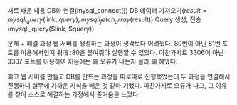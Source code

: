 새로 배운 내용
DB와 연결(mysql_connect())
DB 데이터 가져오기($result = mysqli_query($link, $query); mysqli_fetch_array($result))
Query 생성, 전송(mysqli_query($link, $query))

문제 + 해결 과정
웹 서버를 생성하는 과정이 생각보다 어려웠다.
80번이 아닌 81번 포트를 이용해서인지 뒤에 :80을 붙여줘야 실행할 수 있었다.
마찬가지로 3306이 아닌 3307 포트를 이용하여 처음에는 왜 오류가 나는지 몰라 꽤 헤맸다.

회고
웹 서버를 만들고 DB를 만드는 과정을 따로따로 진행했었는데 두 과정을 연결해서 진행하니 실무에 가까운 지식을 배운 것 같아 기뻤다.
마찬가지로 오류가 나고, 그 이유를 찾아 스스로 해결하는 과정에서 즐거움을 느꼈다.
